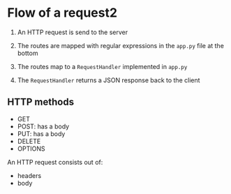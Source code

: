 # Flow of a request2

1. An HTTP request is send to the server

2. The routes are mapped with regular expressions in the `app.py` file at the bottom

3. The routes map to a `RequestHandler` implemented in `app.py`

4. The `RequestHandler` returns a JSON response back to the client

## HTTP methods

- GET
- POST: has a body
- PUT: has a body
- DELETE
- OPTIONS

An HTTP request consists out of:

- headers
- body

